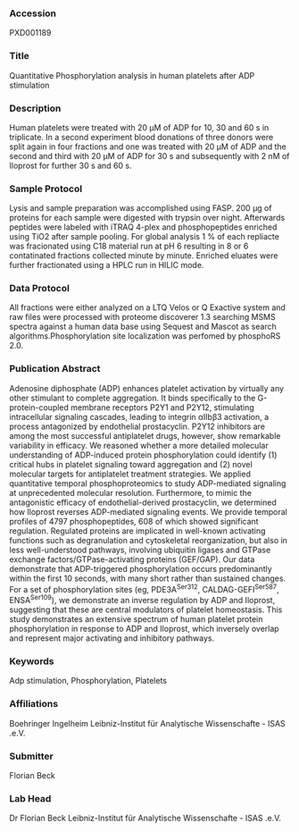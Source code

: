 ### Accession
PXD001189

### Title
Quantitative Phosphorylation analysis in human platelets after ADP stimulation

### Description
Human platelets were treated with 20 µM of ADP for 10, 30 and 60 s in triplicate. In  a second experiment blood donations of three donors were split again in four fractions and one was treated with 20 µM of ADP and the second and third with 20 µM of ADP for 30 s and subsequently with 2 nM of Iloprost for further 30 s and 60 s.

### Sample Protocol
Lysis and sample preparation was accomplished using FASP. 200 µg of proteins for each sample were digested with trypsin over night. Afterwards peptides were labeled with iTRAQ 4-plex and phosphopeptides enriched using TiO2 after sample pooling. For global analysis 1 % of each repliacte was fracionated using C18 material run at pH 6 resulting in 8 or 6 contatinated fractions collected minute by minute. Enriched eluates were further fractionated using a HPLC run in HILIC mode.

### Data Protocol
All fractions were either analyzed on a LTQ Velos or Q Exactive system and raw files were processed with proteome discoverer 1.3 searching MSMS spectra against a human data base using Sequest and Mascot as search algorithms.Phosphorylation site localization was perfomed by phosphoRS 2.0.

### Publication Abstract
Adenosine diphosphate (ADP) enhances platelet activation by virtually any other stimulant to complete aggregation. It binds specifically to the G-protein-coupled membrane receptors P2Y1 and P2Y12, stimulating intracellular signaling cascades, leading to integrin &#x3b1;IIb&#x3b2;3 activation, a process antagonized by endothelial prostacyclin. P2Y12 inhibitors are among the most successful antiplatelet drugs, however, show remarkable variability in efficacy. We reasoned whether a more detailed molecular understanding of ADP-induced protein phosphorylation could identify (1) critical hubs in platelet signaling toward aggregation and (2) novel molecular targets for antiplatelet treatment strategies. We applied quantitative temporal phosphoproteomics to study ADP-mediated signaling at unprecedented molecular resolution. Furthermore, to mimic the antagonistic efficacy of endothelial-derived prostacyclin, we determined how Iloprost reverses ADP-mediated signaling events. We provide temporal profiles of 4797 phosphopeptides, 608 of which showed significant regulation. Regulated proteins are implicated in well-known activating functions such as degranulation and cytoskeletal reorganization, but also in less well-understood pathways, involving ubiquitin ligases and GTPase exchange factors/GTPase-activating proteins (GEF/GAP). Our data demonstrate that ADP-triggered phosphorylation occurs predominantly within the first 10 seconds, with many short rather than sustained changes. For a set of phosphorylation sites (eg, PDE3A<sup>Ser312</sup>, CALDAG-GEFI<sup>Ser587</sup>, ENSA<sup>Ser109</sup>), we demonstrate an inverse regulation by ADP and Iloprost, suggesting that these are central modulators of platelet homeostasis. This study demonstrates an extensive spectrum of human platelet protein phosphorylation in response to ADP and Iloprost, which inversely overlap and represent major activating and inhibitory pathways.

### Keywords
Adp stimulation, Phosphorylation, Platelets

### Affiliations
Boehringer Ingelheim
Leibniz-Institut für Analytische Wissenschafte - ISAS .e.V.

### Submitter
Florian Beck

### Lab Head
Dr Florian Beck
Leibniz-Institut für Analytische Wissenschafte - ISAS .e.V.


